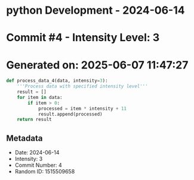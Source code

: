 ﻿# python Development - 2024-06-14
# Commit #4 - Intensity Level: 3
# Generated on: 2025-06-07 11:47:27
```python
def process_data_4(data, intensity=3):
    '''Process data with specified intensity level'''
    result = []
    for item in data:
        if item > 0:
            processed = item * intensity + 11
            result.append(processed)
    return result
```
## Metadata
- Date: 2024-06-14
- Intensity: 3
- Commit Number: 4
- Random ID: 1515509658
